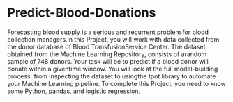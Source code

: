 # Predict-Blood-Donations
Forecasting blood supply is a serious and recurrent problem for blood collection managers.In this Project, you will work with data collected from the donor database of Blood TransfusionService Center.  The dataset, obtained from the Machine Learning Repository, consists of arandom sample of 748 donors. Your task will be to predict if a blood donor will donate within a giventime window. You will look at the full model-building process: from inspecting the dataset to usingthe tpot library to automate your Machine Learning pipeline. To complete this Project, you need to know some Python, pandas, and logistic regression.
